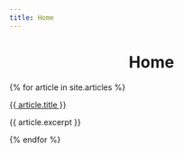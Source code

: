 ```yaml
---
title: Home
---
```


<center><h1>Home</h1></center>

<div>
    {% for article in site.articles %}
        <p class="h4"><a href="{{ article.url }}">{{ article.title }}</a></p>
        <time class="article-date"></time>
        <p>{{ article.excerpt }}</p>
    {% endfor %}
</div>